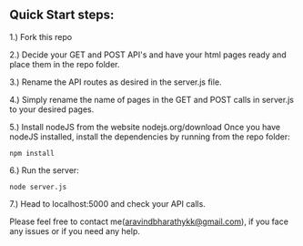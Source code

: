 Quick Start steps:
------------------
1.) Fork this repo

2.) Decide your GET and POST API's and have your html pages ready and place them in the repo folder.

3.) Rename the API routes as desired in the server.js file.

4.) Simply rename the name of pages in the GET and POST calls in server.js to your desired pages.

5.) Install nodeJS from the website nodejs.org/download 
    Once you have nodeJS installed, install the dependencies by running from the repo folder:

    npm install

6.) Run the server:
  
    node server.js

7.) Head to localhost:5000 and check your API calls.


Please feel free to contact me(aravindbharathykk@gmail.com), if you face any issues or if you need any help.
